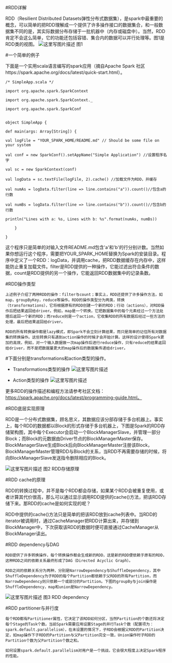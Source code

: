 #RDD详解

RDD（Resilient Distributed Datasets弹性分布式数据集），是spark中最重要的概念，可以简单的把RDD理解成一个提供了许多操作接口的数据集合，和一般数据集不同的是，其实际数据分布存储于一批机器中（内存或磁盘中）。当然，RDD肯定不会这么简单，它的功能还包括容错、集合内的数据可以并行处理等。图1是RDD类的视图。
![这里写图片描述](http://img.blog.csdn.net/20150731200109818)
图1

#一个简单的例子

下面是一个实用scala语言编写的spark应用（摘自Apache Spark 社区https://spark.apache.org/docs/latest/quick-start.html）。

```
/* SimpleApp.scala */

import org.apache.spark.SparkContext

import org.apache.spark.SparkContext._

import org.apache.spark.SparkConf

 
object SimpleApp {

def main(args: Array[String]) {

val logFile = "YOUR_SPARK_HOME/README.md" // Should be some file on your system

val conf = new SparkConf().setAppName("Simple Application") //设置程序名字

val sc = new SparkContext(conf)

val logData = sc.textFile(logFile, 2).cache() //加载文件为RDD，并缓存

val numAs = logData.filter(line => line.contains("a")).count()//包含a的行数

val numBs = logData.filter(line => line.contains("b")).count()//包含b的行数

println("Lines with a: %s, Lines with b: %s".format(numAs, numBs))

	}

}
```
 这个程序只是简单的对输入文件README.md包含'a'和'b'的行分别计数。当然如果你想运行这个程序，需要把YOUR_SPARK_HOME替换为Spark的安装目录。程序中定义了一个RDD：logData，并调用cache，把RDD数据缓存在内存中，这样能防止重复加载文件。filter是RDD提供的一种操作，它能过滤出符合条件的数据，count是RDD提供的另一个操作，它能返回RDD数据集中的记录条数。

#RDD操作类型

    上述例子介绍了两种RDD的操作：filter与count；事实上，RDD还提供了许多操作方法，如map，groupByKey，reduce等操作。RDD的操作类型分为两类，转换（transformations），它将根据原有的RDD创建一个新的RDD；行动（actions），对RDD操作后把结果返回给driver。例如，map是一个转换，它把数据集中的每个元素经过一个方法处理后返回一个新的RDD；而reduce则是一个action，它收集RDD的所有数据后经过一些方法的处理，最后把结果返回给driver。

    RDD的所有转换操作都是lazy模式，即Spark不会立刻计算结果，而只是简单的记住所有对数据集的转换操作。这些转换只有遇到action操作的时候才会开始计算。这样的设计使得Spark更加的高效，例如，对一个输入数据做一次map操作后进行reduce操作，只有reduce的结果返回给driver，而不是把数据量更大的map操作后的数据集传递给driver。

#下面分别是transformations和action类型的操作。

* Transformations类型的操作
    ![这里写图片描述](http://img.blog.csdn.net/20150731200452680)
    
* Action类型的操作
    ![这里写图片描述](http://img.blog.csdn.net/20150731200521946)
    
更多RDD的操作描述和编程方法请参考社区文档：https://spark.apache.org/docs/latest/programming-guide.html。

#RDD底层实现原理

RDD是一个分布式数据集，顾名思义，其数据应该分部存储于多台机器上。事实上，每个RDD的数据都以Block的形式存储于多台机器上，下图是Spark的RDD存储架构图，其中每个Executor会启动一个BlockManagerSlave，并管理一部分Block；而Block的元数据由Driver节点的BlockManagerMaster保存。BlockManagerSlave生成Block后向BlockManagerMaster注册该Block，BlockManagerMaster管理RDD与Block的关系，当RDD不再需要存储的时候，将向BlockManagerSlave发送指令删除相应的Block。

   ![这里写图片描述](http://img.blog.csdn.net/20150731200718202)
	 图2 RDD存储原理
	
#RDD cache的原理

RDD的转换过程中，并不是每个RDD都会存储，如果某个RDD会被重复使用，或者计算其代价很高，那么可以通过显示调用RDD提供的cache()方法，把该RDD存储下来。那RDD的cache是如何实现的呢？

RDD中提供的cache()方法只是简单的把该RDD放到cache列表中。当RDD的iterator被调用时，通过CacheManager把RDD计算出来，并存储到BlockManager中，下次获取该RDD的数据时便可直接通过CacheManager从BlockManager读出。

#RDD dependency与DAG

    RDD提供了许多转换操作，每个转换操作都会生成新的RDD，这是新的RDD便依赖于原有的RDD，这种RDD之间的依赖关系最终形成了DAG（Directed Acyclic Graph）。

    RDD之间的依赖关系分为两种，分别是NarrowDependency与ShuffleDependency，其中ShuffleDependency为子RDD的每个Partition都依赖于父RDD的所有Partition，而NarrowDependency则只依赖一个或部分的Partition。下图的groupBy与join操作是ShuffleDependency，map和union是NarrowDependency。
![这里写图片描述](http://img.blog.csdn.net/20150731200801893)
	图3 RDD dependency

    

#RDD partitioner与并行度

	每个RDD都有Partitioner属性，它决定了该RDD如何分区，当然Partition的个数还将决定每个Stage的Task个数。当前Spark需要应用设置Stage的并行Task个数（配置项为：spark.default.parallelism），在未设置的情况下，子RDD会根据父RDD的Partition决定，如map操作下子RDD的Partition与父Partition完全一致，Union操作时子RDD的Partition个数为父Partition个数之和。

    如何设置spark.default.parallelism对用户是一个挑战，它会很大程度上决定Spark程序的性能。

